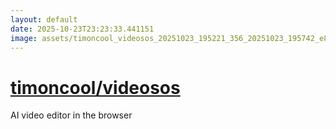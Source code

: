 ```yaml
---
layout: default
date: 2025-10-23T23:23:33.441151
image: assets/timoncool_videosos_20251023_195221_356_20251023_195742_e81e87--20251023T215806069--cropped.png
---
```


# [timoncool/videosos](https://github.com/timoncool/videosos/)

AI video editor in the browser
